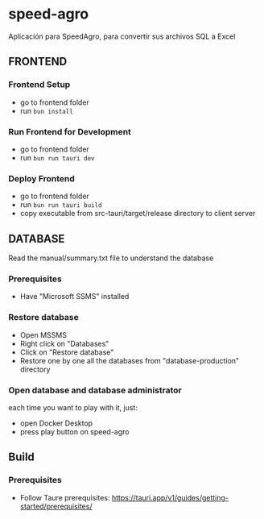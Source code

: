 # speed-agro
Aplicación para SpeedAgro, para convertir sus archivos SQL a Excel

## FRONTEND
### Frontend Setup
- go to frontend folder
- run `bun install`

### Run Frontend for Development
- go to frontend folder
- run `bun run tauri dev`

### Deploy Frontend
- go to frontend folder
- run `bun run tauri build`
- copy executable from src-tauri/target/release directory to client server


## DATABASE
Read the manual/summary.txt file to understand the database

### Prerequisites
- Have "Microsoft SSMS" installed

### Restore database
- Open MSSMS
- Right click on "Databases"
- Click on "Restore database"
- Restore one by one all the databases from "database-production" directory

### Open database and database administrator
each time you want to play with it, just:
- open Docker Desktop
- press play button on speed-agro


## Build

### Prerequisites
- Follow Taure prerequisites: https://tauri.app/v1/guides/getting-started/prerequisites/
